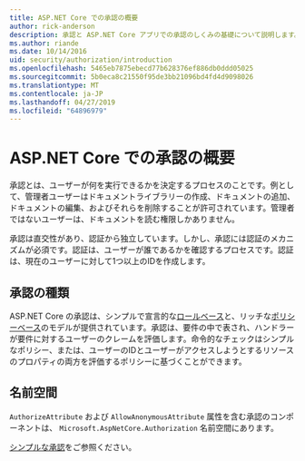 ```yaml
---
title: ASP.NET Core での承認の概要
author: rick-anderson
description: 承認と ASP.NET Core アプリでの承認のしくみの基礎について説明します。
ms.author: riande
ms.date: 10/14/2016
uid: security/authorization/introduction
ms.openlocfilehash: 5465eb7875ebecd77b628376ef886db0ddd05025
ms.sourcegitcommit: 5b0eca8c21550f95de3bb21096bd4fd4d9098026
ms.translationtype: MT
ms.contentlocale: ja-JP
ms.lasthandoff: 04/27/2019
ms.locfileid: "64896979"
---
```

# <a name="introduction-to-authorization-in-aspnet-core"></a>ASP.NET Core での承認の概要

<a name="security-authorization-introduction"></a>

承認とは、ユーザーが何を実行できるかを決定するプロセスのことです。例として、管理者ユーザーはドキュメントライブラリーの作成、ドキュメントの追加、ドキュメントの編集、およびそれらを削除することが許可されています。管理者ではないユーザーは、ドキュメントを読む権限しかありません。

承認は直交性があり、認証から独立しています。しかし、承認には認証のメカニズムが必須です。認証は、ユーザーが誰であるかを確認するプロセスです。認証は、現在のユーザーに対して1つ以上のIDを作成します。

## <a name="authorization-types"></a>承認の種類

ASP.NET Core の承認は、シンプルで宣言的な[ロールベース](xref:security/authorization/roles)と、リッチな[ポリシーベース](xref:security/authorization/policies)のモデルが提供されています。承認は、要件の中で表され、ハンドラーが要件に対するユーザーのクレームを評価します。命令的なチェックはシンプルなポリシー、または、ユーザーのIDとユーザーがアクセスしようとするリソースのプロパティの両方を評価するポリシーに基づくことができます。


## <a name="namespaces"></a>名前空間

`AuthorizeAttribute` および `AllowAnonymousAttribute` 属性を含む承認のコンポーネントは、 `Microsoft.AspNetCore.Authorization` 名前空間にあります。

[シンプルな承認](xref:security/authorization/simple)をご参照ください。
